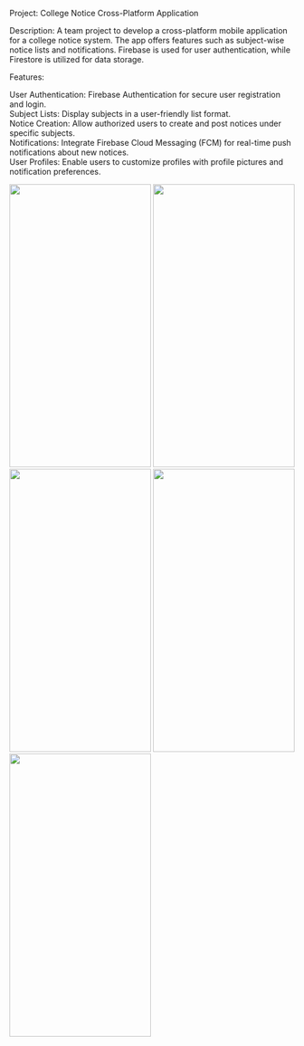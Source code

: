 Project: College Notice Cross-Platform Application

Description: A team project to develop a cross-platform mobile application for a college notice system. The app offers features such as subject-wise notice lists and notifications. Firebase is used for user authentication, while Firestore is utilized for data storage.

Features:

User Authentication: Firebase Authentication for secure user registration and login.<br/>
Subject Lists: Display subjects in a user-friendly list format.<br/>
Notice Creation: Allow authorized users to create and post notices under specific subjects.<br/>
Notifications: Integrate Firebase Cloud Messaging (FCM) for real-time push notifications about new notices.<br/>
User Profiles: Enable users to customize profiles with profile pictures and notification preferences.<br/>

<img src="https://github.com/mitul-patel67/College-Notice/assets/128608225/8a04696e-62f3-4b68-8a00-c425c36384c1" width="250" height="500">
<img src="https://github.com/mitul-patel67/College-Notice/assets/128608225/5e1d9ec9-be7c-4616-867e-5326bb60dac4" width="250" height="500">
<img src="https://github.com/mitul-patel67/College-Notice/assets/128608225/3e228f46-9634-4a1d-b1f4-f427c621203f" width="250" height="500">
<img src="https://github.com/mitul-patel67/College-Notice/assets/128608225/4922395b-ae4b-4e86-930c-4ba5e2206b00" width="250" height="500">
<img src="https://github.com/mitul-patel67/College-Notice/assets/128608225/5fb16340-ea42-4a92-9347-0a2253870da4" width="250" height="500">





